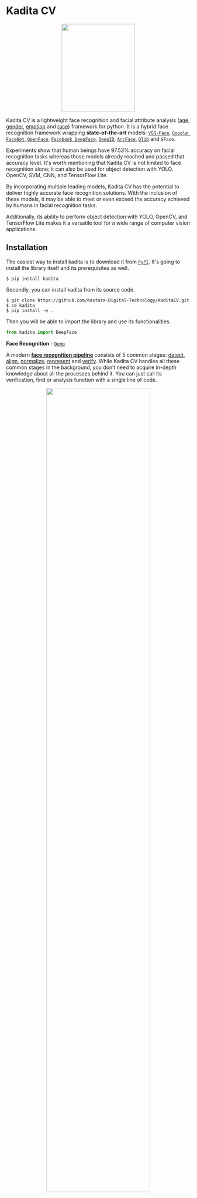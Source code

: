 # Kadita CV 

</div>

<p align="center"><img src="https://github.com/Kastara-Digital-Technology/assets/raw/main/logo/V2/cvColorLogo.png" width="200" height="240"></p>

Kadita CV is a lightweight face recognition and facial attribute analysis ([age](https://sefiks.com/2019/02/13/apparent-age-and-gender-prediction-in-keras/), [gender](https://sefiks.com/2019/02/13/apparent-age-and-gender-prediction-in-keras/), [emotion](https://sefiks.com/2018/01/01/facial-expression-recognition-with-keras/) and [race](https://sefiks.com/2019/11/11/race-and-ethnicity-prediction-in-keras/)) framework for python. It is a hybrid face recognition framework wrapping **state-of-the-art** models: [`VGG-Face`](https://sefiks.com/2018/08/06/deep-face-recognition-with-keras/), [`Google FaceNet`](https://sefiks.com/2018/09/03/face-recognition-with-facenet-in-keras/), [`OpenFace`](https://sefiks.com/2019/07/21/face-recognition-with-openface-in-keras/), [`Facebook DeepFace`](https://sefiks.com/2020/02/17/face-recognition-with-facebook-deepface-in-keras/), [`DeepID`](https://sefiks.com/2020/06/16/face-recognition-with-deepid-in-keras/), [`ArcFace`](https://sefiks.com/2020/12/14/deep-face-recognition-with-arcface-in-keras-and-python/), [`Dlib`](https://sefiks.com/2020/07/11/face-recognition-with-dlib-in-python/) and `SFace`.

Experiments show that human beings have 97.53% accuracy on facial recognition tasks whereas those models already reached and passed that accuracy level.
 It's worth mentioning that Kadita CV is not limited to face recognition alone; it can also be used for object detection with YOLO, OpenCV, SVM, CNN, and TensorFlow Lite.

By incorporating multiple leading models, Kadita CV has the potential to deliver highly accurate face recognition solutions. With the inclusion of these models, it may be able to meet or even exceed the accuracy achieved by humans in facial recognition tasks.

Additionally, its ability to perform object detection with YOLO, OpenCV, and TensorFlow Lite makes it a versatile tool for a wide range of computer vision applications.
## Installation 

The easiest way to install kadita is to download it from [`PyPI`](https://pypi.org/project/deepface/). It's going to install the library itself and its prerequisites as well.

```shell
$ pip install kadita
```



Secondly, you can install kadita from its source code.

```shell
$ git clone https://github.com/Kastara-Digital-Technology/KaditaCV.git
$ cd kadita
$ pip install -e .
```

Then you will be able to import the library and use its functionalities.

```python
from kadita import DeepFace
```

**Face Recognition** - [`Demo`](https://youtu.be/WnUVYQP4h44)

A modern [**face recognition pipeline**](https://sefiks.com/2020/05/01/a-gentle-introduction-to-face-recognition-in-deep-learning/) consists of 5 common stages: [detect](https://sefiks.com/2020/08/25/deep-face-detection-with-opencv-in-python/), [align](https://sefiks.com/2020/02/23/face-alignment-for-face-recognition-in-python-within-opencv/), [normalize](https://sefiks.com/2020/11/20/facial-landmarks-for-face-recognition-with-dlib/), [represent](https://sefiks.com/2018/08/06/deep-face-recognition-with-keras/) and [verify](https://sefiks.com/2020/05/22/fine-tuning-the-threshold-in-face-recognition/). While Kadita CV handles all these common stages in the background, you don’t need to acquire in-depth knowledge about all the processes behind it. You can just call its verification, find or analysis function with a single line of code.

[//]: # (**Face Verification** - [`Demo`]&#40;https://youtu.be/KRCvkNCOphE&#41;)

[//]: # ()
[//]: # (This function verifies face pairs as same person or different persons. It expects exact image paths as inputs. Passing numpy or base64 encoded images is also welcome. Then, it is going to return a dictionary and you should check just its verified key.)

[//]: # ()
[//]: # (```python)

[//]: # (result = DeepFace.verify&#40;img1_path = "img1.jpg", img2_path = "img2.jpg"&#41;)

[//]: # (```)

<p align="center"><img src="https://raw.githubusercontent.com/Kastara-Digital-Technology/KaditaCV/main/icon/Screenshot%202023-10-20%20164710.png" width="75%" height="75%"></p>
<p align="center"><i> 1 face in frame</i></p>

Face Recogniton function can also handle many faces in the face pairs, example when 2 people face a webcam it will detect 2 people. 

<p align="center"><img src="https://raw.githubusercontent.com/Kastara-Digital-Technology/KaditaCV/main/icon/Screenshot%202023-10-20%20164843.png" width="75%" height="75%"></p>
<p align="center"><i> 1 face in frame</i></p>

[//]: # (**Face recognition** - [`Demo`]&#40;https://youtu.be/Hrjp-EStM_s&#41;)

[//]: # ()
[//]: # ([Face recognition]&#40;https://sefiks.com/2020/05/25/large-scale-face-recognition-for-deep-learning/&#41; requires applying face verification many times. Herein, deepface has an out-of-the-box find function to handle this action. It's going to look for the identity of input image in the database path and it will return list of pandas data frame as output. Meanwhile, facial embeddings of the facial database are stored in a pickle file to be searched faster in next time. Result is going to be the size of faces appearing in the source image. Besides, target images in the database can have many faces as well.)

[//]: # ()
[//]: # ()
[//]: # (```python)

[//]: # (dfs = DeepFace.find&#40;img_path = "img1.jpg", db_path = "C:/workspace/my_db"&#41;)

[//]: # (```)

[//]: # ()
[//]: # (<p align="center"><img src="https://raw.githubusercontent.com/serengil/deepface/master/icon/stock-6-v2.jpg" width="95%" height="95%"></p>)

[//]: # (**Embeddings**)

[//]: # ()
[//]: # (Face recognition models basically represent facial images as multi-dimensional vectors. Sometimes, you need those embedding vectors directly. Kadita CV comes with a dedicated representation function. Represent function returns a list of embeddings. )

[//]: # ()
[//]: # (```python)

[//]: # (embedding_objs = DeepFace.represent&#40;img_path = "img.jpg"&#41;)

[//]: # (```)

[//]: # ()
[//]: # (This function returns an array as embedding. The size of the embedding array would be different based on the model name. For instance, VGG-Face is the default model and it represents facial images as 2622 dimensional vectors.)

[//]: # ()
[//]: # (```python)

[//]: # (embedding = embedding_objs[0]["embedding"])

[//]: # (assert isinstance&#40;embedding, list&#41;)

[//]: # (assert model_name = "VGG-Face" and len&#40;embedding&#41; == 2622)

[//]: # (```)

[//]: # ()
[//]: # (Here, embedding is also [plotted]&#40;https://sefiks.com/2020/05/01/a-gentle-introduction-to-face-recognition-in-deep-learning/&#41; with 2622 slots horizontally. Each slot is corresponding to a dimension value in the embedding vector and dimension value is explained in the colorbar on the right. Similar to 2D barcodes, vertical dimension stores no information in the illustration.)

[//]: # ()
[//]: # (<p align="center"><img src="https://raw.githubusercontent.com/serengil/deepface/master/icon/embedding.jpg" width="95%" height="95%"></p>)

**Face Recognition models** - [`Demo`](https://youtu.be/i_MOwvhbLdI)

Kadita CV is a **hybrid** face recognition package. It currently wraps many **state-of-the-art** face recognition models: [`VGG-Face`](https://sefiks.com/2018/08/06/deep-face-recognition-with-keras/) , [`Google FaceNet`](https://sefiks.com/2018/09/03/face-recognition-with-facenet-in-keras/), [`OpenFace`](https://sefiks.com/2019/07/21/face-recognition-with-openface-in-keras/), [`Facebook DeepFace`](https://sefiks.com/2020/02/17/face-recognition-with-facebook-deepface-in-keras/), [`DeepID`](https://sefiks.com/2020/06/16/face-recognition-with-deepid-in-keras/), [`ArcFace`](https://sefiks.com/2020/12/14/deep-face-recognition-with-arcface-in-keras-and-python/), [`Dlib`](https://sefiks.com/2020/07/11/face-recognition-with-dlib-in-python/) and `SFace`. The default configuration uses VGG-Face model.

```python
models = [
  "VGG-Face", 
  "Facenet", 
  "Facenet512", 
  "OpenFace", 
  "DeepFace", 
  "DeepID", 
  "ArcFace", 
  "Dlib", 
  "SFace",
]

#Face Recognition
dfs = kadita.find(img_path = "Rafi.jpg",
      db_path = "D:\Kumpulan Projek\Library CV KDT\Kadita CV - Face Recogntion DeepFace\tests\dataset", 
      model_name = models[1]
)

```

[//]: # (<p align="center"><img src="https://raw.githubusercontent.com/serengil/deepface/master/icon/model-portfolio-v8.jpg" width="95%" height="95%"></p>)

FaceNet, VGG-Face, ArcFace and Dlib are [overperforming](https://youtu.be/i_MOwvhbLdI) ones based on experiments. You can find out the scores of those models below. 

| Model | LFW Score | YTF Score |
| ---   | --- | --- |
| Facenet512 | 99.65% | - |
| SFace | 99.60% | - |
| ArcFace | 99.41% | - |
| Dlib | 99.38 % | - |
| Facenet | 99.20% | - |
| VGG-Face | 98.78% | 97.40% |
| *Human-beings* | *97.53%* | - |
| OpenFace | 93.80% | - |
| DeepID | - | 97.05% |

<p align="center"><i>Result LFW and YTF score</i></p>

- The "LFW score" refers to the performance metric or measurement of face recognition algorithms tested using the Labeled Faces in the Wild (LFW) dataset.
- The "YTF score" is an abbreviation for "YouTube Face Dataset score." This dataset is used in face recognition research, and the "YTF score" typically refers to the performance measurement of face recognition algorithms tested using the YouTube Face (YTF) dataset.
**Similarity**

Face recognition models are regular [convolutional neural networks](https://sefiks.com/2018/03/23/convolutional-autoencoder-clustering-images-with-neural-networks/) and they are responsible to represent faces as vectors. We expect that a face pair of same person should be [more similar](https://sefiks.com/2020/05/22/fine-tuning-the-threshold-in-face-recognition/) than a face pair of different persons.

Similarity could be calculated by different metrics such as [Cosine Similarity](https://sefiks.com/2018/08/13/cosine-similarity-in-machine-learning/), Euclidean Distance and L2 form. The default configuration uses cosine similarity.

```python
metrics = ["cosine", "euclidean", "euclidean_l2"]

#face verification
result = DeepFace.verify(img1_path = "img1.jpg", 
          img2_path = "img2.jpg", 
          distance_metric = metrics[1]
)

#face recognition
dfs = DeepFace.find(img_path = "img1.jpg", 
          db_path = "D:\Kumpulan Projek\Library CV KDT\Kadita CV - Face Recogntion DeepFace\tests\dataset", 
          distance_metric = metrics[2]
)
```

Euclidean L2 form [seems](https://youtu.be/i_MOwvhbLdI) to be more stable than cosine and regular Euclidean distance based on experiments.

**Facial Attribute Analysis** - [`Demo`](https://youtu.be/GT2UeN85BdA)

Kadita CV also comes with a strong facial attribute analysis module including [`age`](https://sefiks.com/2019/02/13/apparent-age-and-gender-prediction-in-keras/), [`gender`](https://sefiks.com/2019/02/13/apparent-age-and-gender-prediction-in-keras/), [`facial expression`](https://sefiks.com/2018/01/01/facial-expression-recognition-with-keras/) (including angry, fear, neutral, sad, disgust, happy and surprise) and [`race`](https://sefiks.com/2019/11/11/race-and-ethnicity-prediction-in-keras/) (including asian, white, middle eastern, indian, latino and black) predictions. Result is going to be the size of faces appearing in the source image.

```python
objs = DeepFace.analyze(img_path = "img4.jpg", 
        actions = ['age', 'gender', 'race', 'emotion']
)
```

<p align="center"><img src="https://raw.githubusercontent.com/Kastara-Digital-Technology/KaditaCV/main/icon/Screenshot%202023-10-04%20174140.png" width="75%" height="75%"></p>
<p align="center"><i>Age, Gender, Race, Emotion Example</i></p>

Age model got ± 4.65 MAE; gender model got 97.44% accuracy, 96.29% precision and 95.05% recall as mentioned.


**Face Detection YOLOV8** - [`Demo`](https://youtu.be/GZ2p2hj2H5k)

Face detection and alignment are important early stages of a modern face recognition pipeline. Experiments show that just alignment increases the face recognition accuracy almost 1%. [`OpenCV`](https://sefiks.com/2020/02/23/face-alignment-for-face-recognition-in-python-within-opencv/), [`SSD`](https://sefiks.com/2020/08/25/deep-face-detection-with-opencv-in-python/), [`Dlib`](https://sefiks.com/2020/07/11/face-recognition-with-dlib-in-python/),  [`MTCNN`](https://sefiks.com/2020/09/09/deep-face-detection-with-mtcnn-in-python/), [`RetinaFace`](https://sefiks.com/2021/04/27/deep-face-detection-with-retinaface-in-python/), [`MediaPipe`](https://sefiks.com/2022/01/14/deep-face-detection-with-mediapipe/), [`YOLOv8 Face`](https://github.com/derronqi/yolov8-face) and [`YuNet`](https://github.com/ShiqiYu/libfacedetection) detectors are wrapped in deepface.

<p align="center"><img src="https://raw.githubusercontent.com/Kastara-Digital-Technology/KaditaCV/main/icon/CV%202.png" width="95%" height="95%"></p>

All deepface functions accept an optional detector backend input argument. You can switch among those detectors with this argument. OpenCV is the default detector.

```python
backends = [
  'opencv', 
  'ssd', 
  'dlib', 
  'mtcnn', 
  'retinaface', 
  'mediapipe',
  'yolov8',
  'yunet',
]

#facial analysis
demographies = DeepFace.analyze(img_path = "img4.jpg", 
        detector_backend = backends[3]
)

#face detection and alignment
face_objs = DeepFace.extract_faces(img_path = "img.jpg", 
        target_size = (224, 224), 
        detector_backend = backends[4]
)
```

Face recognition models are actually CNN models and they expect standard sized inputs. So, resizing is required before representation. To avoid deformation, Kadita CV adds black padding pixels according to the target size argument after detection and alignment. If you think Dlib and RetinaFace is hard, you can use the Yolov8 algorithm instead of the default like RetinaFace, Dlib, and OpenCV.

<div style="display: flex; align-items: center; justify-content: center;">
  <figure style="text-align: center; margin: 0; padding: 10px;">
    <img src="https://raw.githubusercontent.com/Kastara-Digital-Technology/KaditaCV/main/icon/Screenshot%202023-10-27%20165801.png" width="70%" height="70%">
    <figcaption><i>Yolov8 Face</i></figcaption>
  </figure>
  <figure style="text-align: center; margin: 0; padding: 10px;">
    <img src="https://raw.githubusercontent.com/Kastara-Digital-Technology/KaditaCV/main/icon/Screenshot%202023-09-03%20061905.png" width="90%" height="90%">
    <figcaption><i>OpenCV</i></figcaption>
  </figure>
</div>


RetinaFace and MTCNN seem to overperform in detection and alignment stages but they are much slower. If the speed of your pipeline is more important, then you should use opencv, ssd, and YoloV8. On the other hand, if you consider the accuracy, then you should use retinaface or mtcnn.

The performance of RetinaFace is very satisfactory even in the crowd as seen in the following illustration. Besides, it comes with an incredible facial landmark detection performance. Highlighted red points show some facial landmarks such as eyes, nose and mouth. That's why, alignment score of RetinaFace is high as well.

<p align="center"><img src="https://raw.githubusercontent.com/serengil/deepface/master/icon/retinaface-results.jpeg" width="90%" height="90%">
<br><em>RetinaFace</em>
</p>

You can find out more about RetinaFace on this [repo](https://github.com/serengil/retinaface).

**Real Time Face Recognition** - [`Demo`](https://youtu.be/-c9sSJcx6wI)

You can run Kadita CV for real time videos as well. Stream function will access your webcam and apply both face recognition and facial attribute analysis. The function starts to analyze a frame if it can focus a face sequentially 1 frame. Then, it shows results in a frame.

```python
DeepFace.stream(db_path = "tests/dataset")
```

<p align="center"><img src="https://raw.githubusercontent.com/Kastara-Digital-Technology/KaditaCV/main/icon/Screenshot%202023-10-20%20164135.png" width="90%" height="90%"></p>
<p align="center"><i></i></p>

Even though face recognition is based on one-shot learning, you can use multiple face pictures of a person as well. You should rearrange your directory structure as illustrated below.

```bash
user
├── database
│   ├── Iwan
│   │   ├── Iwan1.jpg
│   │   ├── Iwan2.jpg
│   ├── Rafi
│   │   ├── Rafi1.jpg
│   │   ├── Rafi2.jpg
│   ├── Firza
│   │   ├── Firza1.jpg
│   │   ├── Firza2.jpg
        
```

[//]: # (**API** - [`Demo`]&#40;https://youtu.be/HeKCQ6U9XmI&#41;)

[//]: # ()
[//]: # (DeepFace serves an API as well. You can clone [`/api`]&#40;https://github.com/serengil/deepface/tree/master/api&#41; folder and run the api via gunicorn server. This will get a rest service up. In this way, you can call deepface from an external system such as mobile app or web.)

[//]: # ()
[//]: # (```shell)

[//]: # (cd scripts)

[//]: # (./service.sh)

[//]: # (```)

[//]: # ()
[//]: # (<p align="center"><img src="https://raw.githubusercontent.com/serengil/deepface/master/icon/deepface-api.jpg" width="90%" height="90%"></p>)

[//]: # ()
[//]: # (Face recognition, facial attribute analysis and vector representation functions are covered in the API. You are expected to call these functions as http post methods. Default service endpoints will be `http://localhost:5000/verify` for face recognition, `http://localhost:5000/analyze` for facial attribute analysis, and `http://localhost:5000/represent` for vector representation. You can pass input images as exact image paths on your environment, base64 encoded strings or images on web. [Here]&#40;https://github.com/serengil/deepface/tree/master/api&#41;, you can find a postman project to find out how these methods should be called.)

[//]: # ()
[//]: # (**Dockerized Service**)

[//]: # ()
[//]: # (You can deploy the deepface api on a kubernetes cluster with docker. The following [shell script]&#40;https://github.com/serengil/deepface/blob/master/scripts/dockerize.sh&#41; will serve deepface on `localhost:5000`. You need to re-configure the [Dockerfile]&#40;https://github.com/serengil/deepface/blob/master/Dockerfile&#41; if you want to change the port. Then, even if you do not have a development environment, you will be able to consume deepface services such as verify and analyze. You can also access the inside of the docker image to run deepface related commands. Please follow the instructions in the [shell script]&#40;https://github.com/serengil/deepface/blob/master/scripts/dockerize.sh&#41;.)

[//]: # ()
[//]: # (```shell)

[//]: # (cd scripts)

[//]: # (./dockerize.sh)

[//]: # (```)

[//]: # ()
[//]: # (<p align="center"><img src="https://raw.githubusercontent.com/serengil/deepface/master/icon/deepface-dockerized-v2.jpg" width="50%" height="50%"></p>)

[//]: # ()
[//]: # (**Command Line Interface**)

[//]: # ()
[//]: # (DeepFace comes with a command line interface as well. You are able to access its functions in command line as shown below. The command deepface expects the function name as 1st argument and function arguments thereafter.)

[//]: # ()
[//]: # (```shell)

[//]: # (#face verification)

[//]: # ($ deepface verify -img1_path tests/dataset/img1.jpg -img2_path tests/dataset/img2.jpg)

[//]: # ()
[//]: # (#facial analysis)

[//]: # ($ deepface analyze -img_path tests/dataset/img1.jpg)

[//]: # (```)

[//]: # ()
[//]: # (You can also run these commands if you are running deepface with docker. Please follow the instructions in the [shell script]&#40;https://github.com/serengil/deepface/blob/master/scripts/dockerize.sh#L17&#41;.)

[//]: # (## Contribution [![Tests]&#40;https://github.com/serengil/deepface/actions/workflows/tests.yml/badge.svg&#41;]&#40;https://github.com/serengil/deepface/actions/workflows/tests.yml&#41;)

[//]: # ()
[//]: # (Pull requests are more than welcome! You should run the unit tests locally by running [`test/unit_tests.py`]&#40;https://github.com/serengil/deepface/blob/master/tests/unit_tests.py&#41; before creating a PR. Once a PR sent, GitHub test workflow will be run automatically and unit test results will be available in [GitHub actions]&#40;https://github.com/serengil/deepface/actions&#41; before approval. Besides, workflow will evaluate the code with pylint as well.)

[//]: # (## Support)

[//]: # ()
[//]: # (There are many ways to support a project - starring⭐️ the GitHub repo is just one 🙏)

[//]: # ()
[//]: # (You can also support this work on [Patreon]&#40;https://www.patreon.com/serengil?repo=deepface&#41; or [GitHub Sponsors]&#40;https://github.com/sponsors/serengil&#41;.)

[//]: # ()
[//]: # (<a href="https://www.patreon.com/serengil?repo=deepface">)

[//]: # (<img src="https://raw.githubusercontent.com/serengil/deepface/master/icon/patreon.png" width="30%" height="30%">)

[//]: # (</a>)

[//]: # (## Citation)

[//]: # ()
[//]: # (Please cite deepface in your publications if it helps your research. Here are its BibTex entries:)

[//]: # ()
[//]: # (If you use deepface for facial recogntion purposes, please cite the this publication.)

[//]: # ()
[//]: # (```BibTeX)

[//]: # (@inproceedings{serengil2020lightface,)

[//]: # (  title        = {LightFace: A Hybrid Deep Face Recognition Framework},)

[//]: # (  author       = {Serengil, Sefik Ilkin and Ozpinar, Alper},)

[//]: # (  booktitle    = {2020 Innovations in Intelligent Systems and Applications Conference &#40;ASYU&#41;},)

[//]: # (  pages        = {23-27},)

[//]: # (  year         = {2020},)

[//]: # (  doi          = {10.1109/ASYU50717.2020.9259802},)

[//]: # (  url          = {https://doi.org/10.1109/ASYU50717.2020.9259802},)

[//]: # (  organization = {IEEE})

[//]: # (})

[//]: # (```)

[//]: # ()
[//]: # ( If you use deepface for facial attribute analysis purposes such as age, gender, emotion or ethnicity prediction or face detection purposes, please cite the this publication.)

[//]: # ()
[//]: # (```BibTeX)

[//]: # (@inproceedings{serengil2021lightface,)

[//]: # (  title        = {HyperExtended LightFace: A Facial Attribute Analysis Framework},)

[//]: # (  author       = {Serengil, Sefik Ilkin and Ozpinar, Alper},)

[//]: # (  booktitle    = {2021 International Conference on Engineering and Emerging Technologies &#40;ICEET&#41;},)

[//]: # (  pages        = {1-4},)

[//]: # (  year         = {2021},)

[//]: # (  doi          = {10.1109/ICEET53442.2021.9659697},)

[//]: # (  url          = {https://doi.org/10.1109/ICEET53442.2021.9659697},)

[//]: # (  organization = {IEEE})

[//]: # (})

[//]: # (```)

Also, if you use Kadita CV in your GitHub projects, please add `KaditaCV` in the `requirements.txt`.

## Licence

Kadita CV is licensed under the MIT License - see [`LICENSE`](https://raw.githubusercontent.com/Kastara-Digital-Technology/KaditaCV/main/LICENSE) for more details.